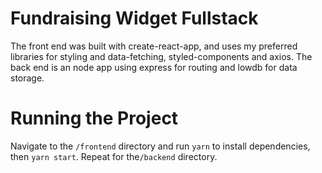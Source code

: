 # Fundraising Widget Fullstack

The front end was built with create-react-app, and uses my preferred libraries for styling and data-fetching, styled-components and axios.
The back end is an node app using express for routing and lowdb for data storage.

# Running the Project

Navigate to the `/frontend` directory and run `yarn` to install dependencies, then `yarn start`. Repeat for the`/backend` directory.
